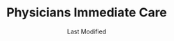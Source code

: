---
layout: location-page
date: Last Modified
description: "Local COVID-19 testing is available at Physicians Immediate Care in Chicago, Illinois, USA."
permalink: "locations/illinois/chicago/physicians-immediate-care-6/"
tags:
  - locations
  - illinois
title: Physicians Immediate Care
uniqueName: physicians-immediate-care-6
state: Illinois
stateAbbr: IL
hood: "Old Town"
address: "121 W. North Avenue"
city: "Chicago"
zip: "60610"
zipsNearby: "46301 46302 46303 46304 46307 46308 46310 46311 46312 47943 46401 46402 46403 46404 46405 46406 46407 46408 46409 46410 46411 46319 46320 46321 46322 46323 46324 46325 46327 46340 46341 46342 46345 46346 46347 46348 46349 46350 46352 46355 46356 46360 46361 46552 46368 46371 46372 46373 46374 46375 46376 46377 46379 46381 46382 46383 46384 46385 46390 46391 46380 46392 46393 46394 49106 49113 49115 49116 49117 49119 49125 49127 49128 49129 60002 60004 60005 60006 60007 60008 60009 60010 60011 60089 60013 60290 60012 60014 60039 60015 60016 60017 60018 60019 60201 60202 60203 60204 60208 60209 60020 60021 61038 60022 60025 60026 60029 60030 60031 60001 60034 60035 60037 60040 60041 60042 60043 60044 60045 60046 60047 60048 60069 60050 60051 60053 60056 60060 60061 60062 60065 60064 60086 60088 60038 60055 60067 60074 60078 60094 60095 60068 60070 60071 60072 60073 60075 60076 60077 60081 60082 60083 60084 60079 60085 60087 60090 60091 60093 60096 60097 60098 60099 53101 53104 53109 53128 53140 53141 53142 53143 53144 53152 53157 53158 53159 53401 53402 53403 53404 53405 53406 53407 53408 53168 53170 53171 53177 53102 53179 53181 53182 53192 53194 60101 60102 60156 60910 60502 60503 60504 60505 60506 60507 60568 60572 60598 60103 60107 60133 60510 60539 60912 60401 60104 60105 60106 60402 60511 60108 60117 60406 60913 60914 60407 60915 60408 60512 60513 60917 60109 60409 60116 60122 60128 60132 60188 60197 60199 60110 60410 60922 60499 60411 60412 60415 60111 60514 60416 60112 60417 60115 60419 60515 60516 60517 60118 60119 60120 60121 60123 60124 60170 60126 60421 60519 60935 60422 60130 60599 60423 60131 60176 60424 60134 60135 60136 60137 60138 60139 60425 60940 60140 60426 60428 60429 60941 60520 60141 60521 60522 60523 60527 60561 60430 60944 60142 60143 60403 60404 60431 60432 60433 60434 60435 60436 60144 60901 60145 60147 60525 60526 60438 60531 60439 60440 60490 60532 60441 60446 60491 60148 60534 60150 60442 60950 60151 60152 60443 60153 60154 60155 60444 60157 60160 60161 60162 60163 60164 60165 60445 60536 60537 60447 60448 60954 60449 60538 60450 60540 60563 60564 60565 60566 60567 60541 60451 60542 60452 60453 60454 60455 60456 60457 60458 60459 60301 60302 60303 60304 60305 60461 60462 60467 60543 60463 60464 60956 60466 60484 60468 60544 60585 60586 60545 60469 60961 60471 60171 60546 60472 60958 60964 60174 60175 60548 60159 60168 60169 60172 60173 60179 60192 60193 60194 60195 60196 61360 60549 60550 60551 60552 60177 60473 60474 60475 60554 60501 60178 60476 60477 60478 60487 60180 60969 60479 60181 60555 60183 60556 60184 60557 60185 60186 60558 60559 60187 60189 60480 60481 60190 60191 60399 60465 60482 60560 60601 60602 60603 60604 60605 60606 60607 60608 60609 60610 60611 60612 60613 60614 60615 60616 60617 60618 60619 60620 60621 60622 60623 60624 60625 60626 60628 60629 60630 60631 60632 60633 60634 60636 60637 60638 60639 60640 60641 60642 60643 60644 60645 60646 60647 60649 60651 60652 60653 60654 60655 60656 60657 60659 60660 60661 60664 60666 60668 60669 60670 60673 60674 60675 60677 60678 60680 60681 60682 60684 60685 60686 60687 60688 60689 60690 60691 60693 60694 60695 60696 60697 60699 60701 60706 60707 60712 60714 60803 60804 60805 60827 53199 60679 60049 60092 60125 60570 60597 60663" 
mapUrl: "http://maps.apple.com/?q=Physicians+Immediate+Care&address=121+W+North+Avenue,Chicago,Illinois,60610"
locationType: Drive-thru
phone: "312-643-5606"
website: "https://physiciansimmediatecare.com/clinic/old-town/"
onlineBooking: true
closed: undefined
closedUpdate: May 23rd, 2020
notes: "For individuals with symptoms. Prioritizes health care workers. Prioritizes first responders. Open to all."
days: Weekdays
hours: 8AM-4:30PM
ctaMessage: Schedule a test
ctaUrl: "https://physiciansimmediatecare.com/clinic/old-town/"
---